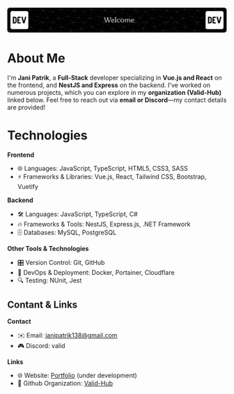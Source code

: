 ![header](./header.png)

# About Me

I'm **Jani Patrik**, a **Full-Stack** developer specializing in **Vue.js and React** on the frontend, and **NestJS and Express** on the backend. I've worked on numerous projects, which you can explore in my **organization (Valid-Hub)** linked below. Feel free to reach out via **email or Discord**—my contact details are provided! 

# Technologies
**Frontend**
- 🌐 Languages: JavaScript, TypeScript, HTML5, CSS3, SASS
- ⚡ Frameworks & Libraries: Vue.js, React, Tailwind CSS, Bootstrap, Vuetify

**Backend**
- 🛠 Languages: JavaScript, TypeScript, C#
- 🔥 Frameworks & Tools: NestJS, Express.js, .NET Framework
- 🗄 Databases: MySQL, PostgreSQL

**Other Tools & Technologies**
- 🎛 Version Control: Git, GitHub
- 🐳 DevOps & Deployment: Docker, Portainer, Cloudflare
- 🔍 Testing: NUnit, Jest

## Contant & Links

**Contact**
- ✉️ Email: janipatrik138@gmail.com
- 🎮 Discord: valid

**Links**
- 🌐 Website: [Portfolio](https://example.com) (under development)
- 🏢 Github Organization: [Valid-Hub](https://github.com/Valid-Hub)
